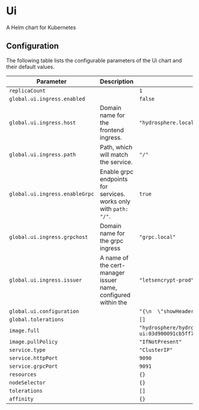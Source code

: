 
Ui
===========

A Helm chart for Kubernetes


## Configuration

The following table lists the configurable parameters of the Ui chart and their default values.

| Parameter                | Description             | Default        |
| ------------------------ | ----------------------- | -------------- |
| `replicaCount` |  | `1` |
| `global.ui.ingress.enabled` |  | `false` |
| `global.ui.ingress.host` | Domain name for the frontend ingress. | `"hydrosphere.local"` |
| `global.ui.ingress.path` | Path, which will match the service. | `"/"` |
| `global.ui.ingress.enableGrpc` | Enable grpc endpoints for services. works only with `path: "/"`. | `true` |
| `global.ui.ingress.grpchost` | Domain name for the grpc ingress | `"grpc.local"` |
| `global.ui.ingress.issuer` | A name of the cert-manager issuer name, configured within the | `"letsencrypt-prod"` |
| `global.ui.configuration` |  | `"{\n  \"showHeader\": true\n}\n"` |
| `global.tolerations` |  | `[]` |
| `image.full` |  | `"hydrosphere/hydro-serving-ui:03d900091cb5ff7a19730ea8d8dee672044c933c"` |
| `image.pullPolicy` |  | `"IfNotPresent"` |
| `service.type` |  | `"ClusterIP"` |
| `service.httpPort` |  | `9090` |
| `service.grpcPort` |  | `9091` |
| `resources` |  | `{}` |
| `nodeSelector` |  | `{}` |
| `tolerations` |  | `[]` |
| `affinity` |  | `{}` |





